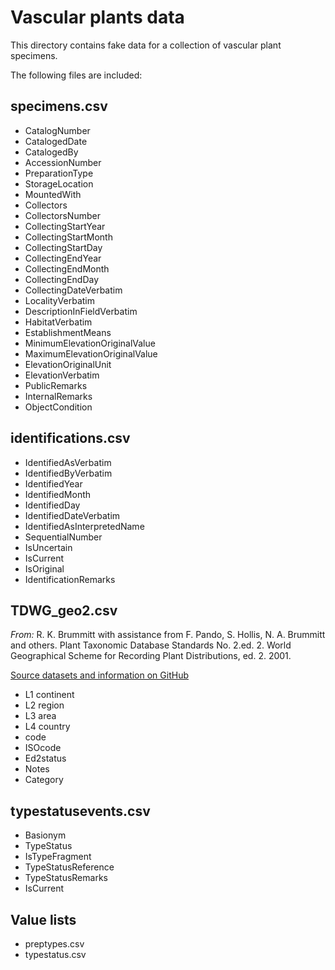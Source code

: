 Vascular plants data
====================

This directory contains fake data for a collection of vascular plant specimens.

The following files are included:

specimens.csv
-------------

* CatalogNumber
* CatalogedDate
* CatalogedBy
* AccessionNumber
* PreparationType
* StorageLocation
* MountedWith
* Collectors
* CollectorsNumber
* CollectingStartYear
* CollectingStartMonth
* CollectingStartDay
* CollectingEndYear
* CollectingEndMonth
* CollectingEndDay
* CollectingDateVerbatim
* LocalityVerbatim
* DescriptionInFieldVerbatim
* HabitatVerbatim
* EstablishmentMeans
* MinimumElevationOriginalValue
* MaximumElevationOriginalValue
* ElevationOriginalUnit
* ElevationVerbatim
* PublicRemarks
* InternalRemarks
* ObjectCondition


identifications.csv
------------------

* IdentifiedAsVerbatim
* IdentifiedByVerbatim
* IdentifiedYear
* IdentifiedMonth
* IdentifiedDay
* IdentifiedDateVerbatim
* IdentifiedAsInterpretedName
* SequentialNumber
* IsUncertain
* IsCurrent
* IsOriginal
* IdentificationRemarks


TDWG_geo2.csv
-------------

*From:* R. K. Brummitt with assistance from F. Pando, S. Hollis, N. A. Brummitt and others. Plant Taxonomic Database Standards No. 2.ed. 2. World Geographical Scheme for Recording Plant Distributions, ed. 2.  2001.

[Source datasets and information on GitHub](https://github.com/tdwg/prior-standards/tree/master/world-geographical-scheme-for-recording-plant-distributions)

* L1 continent
* L2 region
* L3 area
* L4 country
* code
* ISOcode
* Ed2status
* Notes
* Category


typestatusevents.csv
--------------------

* Basionym
* TypeStatus
* IsTypeFragment
* TypeStatusReference
* TypeStatusRemarks
* IsCurrent


Value lists
-----------
* preptypes.csv
* typestatus.csv
